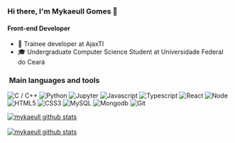 ### Hi there, I'm Mykaeull Gomes 👋
#### Front-end Developer 

- 🔭 Trainee developer at AjaxTI
- 🎓 Undergraduate Computer Science Student at Universidade Federal do Ceará

<h3>&nbsp;Main languages and tools </h3>

![C / C++](https://img.shields.io/badge/C%20/%20C++-%2300f.svg?&style=for-the-badge&logo=c&logoColor=white)
![Python](https://img.shields.io/badge/python%20-%2314354C.svg?&style=for-the-badge&logo=python&logoColor=white)
![Jupyter](https://img.shields.io/badge/jupyter-006400.svg?&style=for-the-badge&logo=jupyter&logoColor=white)
![Javascript](https://img.shields.io/badge/javascript-FFFF00.svg?&style=for-the-badge&logo=javascript&logoColor=white)
![Typescript](https://img.shields.io/badge/typescript-%23777BB4.svg?&style=for-the-badge&logo=typescript&logoColor=white)
![React](https://img.shields.io/badge/react-%231572B6.svg?&style=for-the-badge&logo=react&logoColor=white)
![Node](https://img.shields.io/badge/nodejs-2CD32.svg?&style=for-the-badge&logo=javascript&logoColor=white)
![HTML5](https://img.shields.io/badge/html5%20-%23E34F26.svg?&style=for-the-badge&logo=html5&logoColor=white)
![CSS3](https://img.shields.io/badge/css3%20-%23FF2D20.svg?&style=for-the-badge&logo=css3&logoColor=white)
![MySQL](https://img.shields.io/badge/mysql-FFD700.svg?&style=for-the-badge&logo=mysql&logoColor=white)
![Mongodb](https://img.shields.io/badge/mongoDB-228B22.svg?&style=for-the-badge&logo=mongodb&logoColor=white)
![Git](https://img.shields.io/badge/git%20-%23F05033.svg?&style=for-the-badge&logo=git&logoColor=white)

<a href="https://github.com/mykaeull/">
 <img align="center" src="https://github-readme-stats.vercel.app/api?username=mykaeull&theme=tokyonight&count_private=true" alt="mykaeull github stats"/>
</a>
<br></br>
<a href="https://github.com/mykaeull/">
  <img align="center" src="https://github-readme-stats.vercel.app/api/top-langs/?username=mykaeull&hide=html&theme=tokyonight&langs_count=5" alt="mykaeull github stats" />
</a>

<!--
<h3> &nbsp;Contact me </h3>

[![Linkedin: Marcos Sombra](https://img.shields.io/badge/-LinkedIn-blue?style=flat-square&logo=Linkedin&logoColor=white&link=https://www.linkedin.com/in/marcos-sombra/)](https://www.linkedin.com/in/marcos-sombra/)
[![Gmail Badge](https://img.shields.io/badge/-Gmail-FF0000?style=flat-square&logo=Gmail&logoColor=white&link=mailto:marcos.sombraaa@gmail.com)](mailto:marcos.sombraaa@gmail.com)
[![GitHub Marcos Sombra](https://img.shields.io/github/followers/mvsombra?label=follow&style=social)](https://github.com/mvsombra/)
[![Twitter Marcos Sombra](https://img.shields.io/twitter/follow/mv_sombra)](https://twitter.com/mv_sombra)


**mykaeull/mykaeull** is a ✨ _special_ ✨ repository because its `README.md` (this file) appears on your GitHub profile.

Here are some ideas to get you started:

- 🔭 I’m currently working on ...
- 🌱 I’m currently learning ...
- 👯 I’m looking to collaborate on ...
- 🤔 I’m looking for help with ...
- 💬 Ask me about ...
- 📫 How to reach me: ...
- 😄 Pronouns: ...
- ⚡ Fun fact: ...
-->

